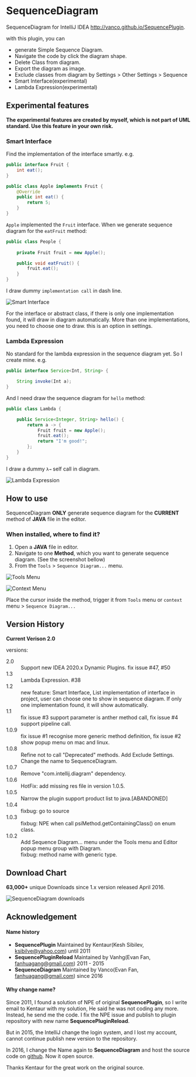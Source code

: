 # SequenceDiagram
SequenceDiagram for IntelliJ IDEA
http://vanco.github.io/SequencePlugin.

with this plugin, you can
+ generate Simple Sequence Diagram.
+ Navigate the code by click the diagram shape.
+ Delete Class from diagram.
+ Export the diagram as image.
+ Exclude classes from diagram by Settings > Other Settings > Sequence
+ Smart Interface(experimental)
+ Lambda Expression(experimental)

## Experimental features
**The experimental features are created by myself, which is not part of UML standard. Use this feature in your own risk.**

### Smart Interface
Find the implementation of the interface smartly.  e.g.
```java
public interface Fruit {
    int eat();
}

public class Apple implements Fruit {
    @Override
    public int eat() {
        return 5;
    }
}
```
`Apple` implemented the `Fruit` interface. When we generate sequence diagram for the `eatFruit` method:
```java
public class People {
    
    private Fruit fruit = new Apple();

    public void eatFruit() {
        fruit.eat();
    }
}
```
I draw dummy `implementation call` in dash line.

![Smart Interface](imges/smart_interface.png)

For the interface or abstract class, if there is only one implementation found, it will draw in diagram automatically. 
More than one implementations, you need to choose one to draw. this is an option in settings.

### Lambda Expression
No standard for the lambda expression in the sequence diagram yet. So I create mine. e.g.
```java
public interface Service<Int, String> {

    String invoke(Int a);
}
```
And I need draw the sequence diagram for `hello` method:
```java
public class Lambda {

    public Service<Integer, String> hello() {
        return a -> {
            Fruit fruit = new Apple();
            fruit.eat();
            return "I'm good!";
        };
    }
}
```
I draw a dummy `λ→` self call in diagram.

![Lambda Expression](imges/lambda_expr.png)


## How to use
SequenceDiagram **ONLY** generate sequence diagram for the **CURRENT** method of **JAVA** file in the editor.
### When installed, where to find it?
1. Open a **JAVA** file in editor.
2. Navigate to one **Method**, which you want to generate sequence diagram. (See the screenshot bellow)
3. From the `Tools` > `Sequence Diagram...` menu.

![Tools Menu](imges/tools_menu.png "Tools Menu")

![Context Menu](imges/context_menu.png "Context Menu")

Place the cursor inside the method, trigger it from `Tools` menu or `context` menu > `Sequence Diagram...`

## Version History
**Current Verison 2.0**

versions:
<dl>
        <dt>2.0</dt>
        <dd>Support new IDEA 2020.x Dynamic Plugins. fix issue #47, #50</dd>
        <dt>1.3</dt>
        <dd>Lambda Expression. #38</dd>
        <dt>1.2</dt>
        <dd>new feature: Smart Interface, List implementation of interface in project, user can choose one to show in sequence diagram. If only one implementation found, it will show automatically. </dd>
        <dt>1.1</dt>
        <dd>fix issue #3 support parameter is anther method call, fix issue #4 support pipeline call.</dd>
        <dt>1.0.9</dt>
        <dd>fix issue #1 recognise more generic method definition, fix issue #2 show popup menu on mac and linux.</dd>
        <dt>1.0.8</dt>
        <dd>Refine not to call "Deprecated" methods. Add Exclude Settings. Change the name to SequenceDiagram. </dd>
        <dt>1.0.7</dt>
        <dd>Remove "com.intellij.diagram" dependency. </dd>
        <dt>1.0.6</dt>
        <dd>HotFix: add missing res file in version 1.0.5.</dd>
        <dt>1.0.5</dt>
        <dd>Narrow the plugin support product list to java.[ABANDONED]</dd>
        <dt>1.0.4</dt>
        <dd>fixbug: go to source</dd>
        <dt>1.0.3</dt>
        <dd>fixbug: NPE when call psiMethod.getContainingClass() on enum class.</dd>
        <dt>1.0.2</dt>
        <dd>Add Sequence Diagram... menu under the Tools menu and Editor popup menu group with Diagram.</dd>
        <dd>fixbug: method name with generic type.</dd>
</dl>

## Download Chart
**63,000+** unique Downloads since 1.x version released April 2016.

![SequenceDiagram downloads](imges/sd1x.svg)

## Acknowledgement

#### Name history
+ **SequencePlugin** Maintained by Kentaur(Kesh Sibilev, ksibilve@yahoo.com) until 2011
+ **SequencePluginReload** Maintained by Vanhg(Evan Fan, fanhuagang@gmail.com) 2011 - 2015
+ **SequenceDiagram** Maintained by Vanco(Evan Fan, fanhuagang@gmail.com) since 2016

#### Why change name?
Since 2011, I found a solution of NPE of original **SequencePlugin**, so I write email to Kentaur with my solution,
He said he was not coding any more. Instead, he send me the code. I fix the NPE issue and publish to plugin
repository with new name **SequencePluginReload**.

But in 2015, the IntelliJ change the login system, and I lost my account, cannot continue publish new version to
the repository.

In 2016, I change the Name again to **SequenceDiagram** and host the source code on [github](https://github.com/Vanco/SequencePlugin).
Now it open source.

Thanks Kentaur for the great work on the original source.
